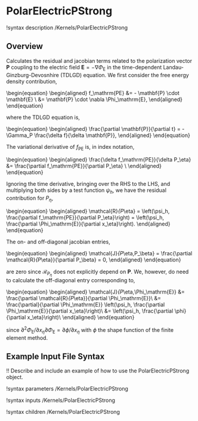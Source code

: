 # PolarElectricPStrong

!syntax description /Kernels/PolarElectricPStrong

## Overview

Calculates the residual and jacobian terms related to the polarization vector $\mathbf{P}$ coupling to the electric field $\mathbf{E} = - \nabla \Phi_\mathrm{E}$ in the time-dependent Landau-Ginzburg-Devosnhire (TDLGD) equation. We first consider the free energy density contribution,

\begin{equation}
  \begin{aligned}
    f_\mathrm{PE} &= - \mathbf{P} \cdot \mathbf{E} \\
    &= \mathbf{P} \cdot \nabla \Phi_\mathrm{E},
  \end{aligned}
\end{equation}

where the TDLGD equation is,

\begin{equation}
  \begin{aligned}
    \frac{\partial \mathbf{P}}{\partial t} = - \Gamma_P \frac{\delta f}{\delta \mathbf{P}},
  \end{aligned}
\end{equation}

The variational derivative of $f_\mathrm{PE}$ is, in index notation,

\begin{equation}
  \begin{aligned}
    \frac{\delta f_\mathrm{PE}}{\delta P_\eta} &= \frac{\partial f_\mathrm{PE}}{\partial P_\eta} \\
  \end{aligned}
\end{equation}

Ignoring the time derivative, bringing over the RHS to the LHS, and multiplying both sides by a test function $\psi_h$, we have the residual contribution for $P_\eta$,

\begin{equation}
  \begin{aligned}
    \mathcal{R}_{P_\eta} = \left(\psi_h, \frac{\partial f_\mathrm{PE}}{\partial P_\eta}\right) = \left(\psi_h, \frac{\partial \Phi_\mathrm{E}}{\partial x_\eta}\right).
  \end{aligned}
\end{equation}

The on- and off-diagonal jacobian entries,

\begin{equation}
  \begin{aligned}
    \mathcal{J}_{P_\eta,P_\beta} = \frac{\partial \mathcal{R}_{P_\eta}}{\partial P_\beta} = 0,
  \end{aligned}
\end{equation}

are zero since $\mathcal{R}_{P_\eta}$ does not explicitly depend on $\mathbf{P}$. We, however, do need to calculate the off-diagonal entry corresponding to,

\begin{equation}
  \begin{aligned}
    \mathcal{J}_{P_\eta,\Phi_\mathrm{E}} &= \frac{\partial \mathcal{R}_{P_\eta}}{\partial \Phi_\mathrm{E}}\\
    &= \frac{\partial}{\partial \Phi_\mathrm{E}} \left(\psi_h, \frac{\partial \Phi_\mathrm{E}}{\partial x_\eta}\right)\\
    &= \left(\psi_h, \frac{\partial \phi}{\partial x_\eta}\right)\\
  \end{aligned}
\end{equation}

since $\partial^2 \Phi_\mathrm{E} / \partial x_\eta \partial \Phi_\mathrm{E} = \partial \phi / \partial x_\eta$ with $\phi$ the shape function of the finite element method.


## Example Input File Syntax

!! Describe and include an example of how to use the PolarElectricPStrong object.

!syntax parameters /Kernels/PolarElectricPStrong

!syntax inputs /Kernels/PolarElectricPStrong

!syntax children /Kernels/PolarElectricPStrong
